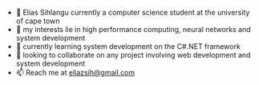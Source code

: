 - 👋 Elias Sihlangu currently a computer science student at the university of cape town 
- 👀 my interests lie in high performance computing, neural networks and system development 
- 🌱 currently learning system development on the C#.NET framework 
- 💞️ looking to collaborate on any project involving web development and system development 
- 📫 Reach me at eliazsih@gmail.com 

<!---
EliSih/EliSih is a ✨ special ✨ repository because its `README.md` (this file) appears on your GitHub profile.
You can click the Preview link to take a look at your changes.
--->
